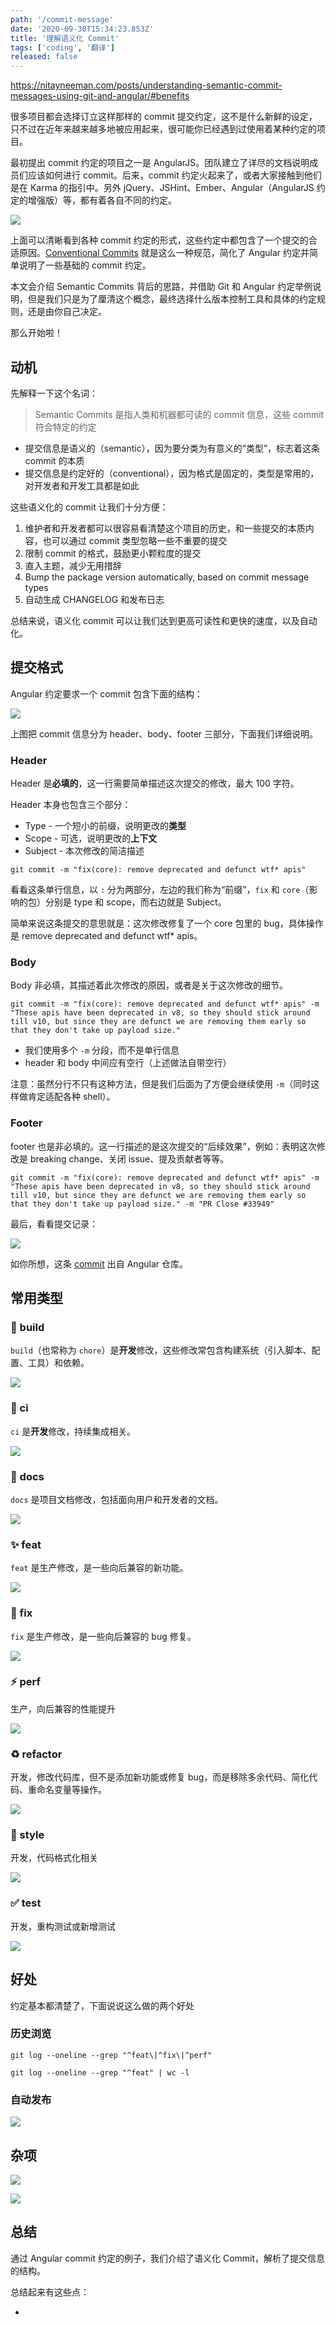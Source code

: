 ```yaml
---
path: '/commit-message'
date: '2020-09-30T15:34:23.853Z'
title: '理解语义化 Commit'
tags: ['coding', '翻译']
released: false
---
```


https://nitayneeman.com/posts/understanding-semantic-commit-messages-using-git-and-angular/#benefits

很多项目都会选择订立这样那样的 commit 提交约定，这不是什么新鲜的设定，只不过在近年来越来越多地被应用起来，很可能你已经遇到过使用着某种约定的项目。

最初提出 commit 约定的项目之一是 AngularJS。团队建立了详尽的文档说明成员们应该如何进行 commit。后来，commit 约定火起来了，或者大家接触到他们是在 Karma 的指引中。另外 jQuery、JSHint、Ember、Angular（AngularJS 约定的增强版）等，都有着各自不同的约定。

![](https://cdn.jsdelivr.net/gh/ssshooter/photoshop/conventions-diagram.png)

上面可以清晰看到各种 commit 约定的形式，这些约定中都包含了一个提交的合适原因。[Conventional Commits](https://www.conventionalcommits.org/) 就是这么一种规范，简化了 Angular 约定并简单说明了一些基础的 commit 约定。

本文会介绍 Semantic Commits 背后的思路，并借助 Git 和 Angular 约定举例说明，但是我们只是为了厘清这个概念，最终选择什么版本控制工具和具体的约定规则，还是由你自己决定。

那么开始啦！

## 动机

先解释一下这个名词：

> Semantic Commits 是指人类和机器都可读的 commit 信息，这些 commit 符合特定的约定

- 提交信息是语义的（semantic），因为要分类为有意义的“类型”，标志着这条 commit 的本质
- 提交信息是约定好的（conventional），因为格式是固定的，类型是常用的，对开发者和开发工具都是如此

这些语义化的 commit 让我们十分方便：

1. 维护者和开发者都可以很容易看清楚这个项目的历史，和一些提交的本质内容，也可以通过 commit 类型忽略一些不重要的提交
2. 限制 commit 的格式，鼓励更小颗粒度的提交
3. 直入主题，减少无用措辞
4. Bump the package version automatically, based on commit message types
5. 自动生成 CHANGELOG 和发布日志

总结来说，语义化 commit 可以让我们达到更高可读性和更快的速度，以及自动化。

## 提交格式

Angular 约定要求一个 commit 包含下面的结构：

![](https://cdn.jsdelivr.net/gh/ssshooter/photoshop/commit-message-format-by-angular.png)

上图把 commit 信息分为 header、body、footer 三部分，下面我们详细说明。

### Header

Header 是**必填的**，这一行需要简单描述这次提交的修改，最大 100 字符。

Header 本身也包含三个部分：

- Type - 一个短小的前缀，说明更改的**类型**
- Scope - 可选，说明更改的**上下文**
- Subject - 本次修改的简洁描述

```
git commit -m "fix(core): remove deprecated and defunct wtf* apis"
```

看看这条单行信息，以 `:` 分为两部分，左边的我们称为“前缀”，`fix` 和 `core`（影响的包）分别是 type 和 scope，而右边就是 Subject。

简单来说这条提交的意思就是：这次修改修复了一个 core 包里的 bug，具体操作是 remove deprecated and defunct wtf\* apis。

### Body

Body 非必填，其描述着此次修改的原因，或者是关于这次修改的细节。

```
git commit -m "fix(core): remove deprecated and defunct wtf* apis" -m "These apis have been deprecated in v8, so they should stick around till v10, but since they are defunct we are removing them early so that they don't take up payload size."
```

- 我们使用多个 `-m` 分段，而不是单行信息
- header 和 body 中间应有空行（上述做法自带空行）

注意：虽然分行不只有这种方法，但是我们后面为了方便会继续使用 `-m`（同时这样做肯定适配各种 shell）。

### Footer

footer 也是非必填的。这一行描述的是这次提交的“后续效果”，例如：表明这次修改是 breaking change、关闭 issue、提及贡献者等等。

```
git commit -m "fix(core): remove deprecated and defunct wtf* apis" -m "These apis have been deprecated in v8, so they should stick around till v10, but since they are defunct we are removing them early so that they don't take up payload size." -m "PR Close #33949"
```

最后，看看提交记录：

![](https://cdn.jsdelivr.net/gh/ssshooter/photoshop/final-commit-message.png)

如你所想，这条 [commit](https://github.com/angular/angular/commit/cf420194ed91076afb66d9179245b9dbaabc4fd4) 出自 Angular 仓库。

## 常用类型

### 👷 build

`build`（也常称为 `chore`）是**开发**修改，这些修改常包含构建系统（引入脚本、配置、工具）和依赖。

![](https://cdn.jsdelivr.net/gh/ssshooter/photoshop/examples-of-build-type.png)

### 💚 ci

`ci` 是**开发**修改，持续集成相关。

![](https://cdn.jsdelivr.net/gh/ssshooter/photoshop/examples-of-ci-type.png)

### 📝 docs

`docs` 是项目文档修改，包括面向用户和开发者的文档。

![](https://cdn.jsdelivr.net/gh/ssshooter/photoshop/examples-of-docs-type.png)

### ✨ feat

`feat` 是生产修改，是一些向后兼容的新功能。

![](https://cdn.jsdelivr.net/gh/ssshooter/photoshop/examples-of-feat-type.png)

### 🐛 fix

`fix` 是生产修改，是一些向后兼容的 bug 修复。

![](https://cdn.jsdelivr.net/gh/ssshooter/photoshop/examples-of-fix-type.png)

### ⚡️ perf

生产，向后兼容的性能提升

![](https://cdn.jsdelivr.net/gh/ssshooter/photoshop/examples-of-perf-type.png)

### ♻️ refactor

开发，修改代码库，但不是添加新功能或修复 bug，而是移除多余代码、简化代码、重命名变量等操作。

![](https://cdn.jsdelivr.net/gh/ssshooter/photoshop/examples-of-refactor-type.png)

### 🎨 style

开发，代码格式化相关

![](https://cdn.jsdelivr.net/gh/ssshooter/photoshop/examples-of-style-type.png)

### ✅ test

开发，重构测试或新增测试

![](https://cdn.jsdelivr.net/gh/ssshooter/photoshop/examples-of-test-type.png)

## 好处

约定基本都清楚了，下面说说这么做的两个好处

### 历史浏览

```
git log --oneline --grep "^feat\|^fix\|^perf"
```

```
git log --oneline --grep "^feat" | wc -l
```

### 自动发布

![](https://cdn.jsdelivr.net/gh/ssshooter/photoshop/example-of-release-note.png)

## 杂项

![](https://cdn.jsdelivr.net/gh/ssshooter/photoshop/commitlint-example.png)

![](https://cdn.jsdelivr.net/gh/ssshooter/photoshop/commitizen-example.png)

## 总结

通过 Angular commit 约定的例子，我们介绍了语义化 Commit，解析了提交信息的结构。

总结起来有这些点：

- 